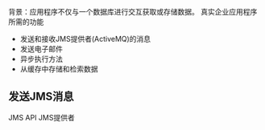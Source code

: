 背景：应用程序不仅与一个数据库进行交互获取或存储数据。
真实企业应用程序所需的功能
- 发送和接收JMS提供者(ActiveMQ)的消息
- 发送电子邮件
- 异步执行方法
- 从缓存中存储和检索数据

## 发送JMS消息
JMS API
JMS提供者
